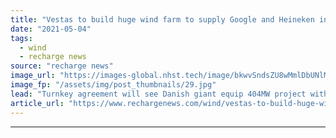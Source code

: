 ```yaml
---
title: "Vestas to build huge wind farm to supply Google and Heineken in biggest deal of 2021"
date: "2021-05-04"
tags: 
  - wind
  - recharge news
source: "recharge news"
image_url: "https://images-global.nhst.tech/image/bkwvSndsZU8wMmlDbUNlMzBDbU1BbkwzY2YxRU12Q2I3b3E5RzI0MTczUT0=/nhst/binary/6acc3a6aaac9e185f4e8892b6bcf1bfd"
image_fp: "/assets/img/post_thumbnails/29.jpg"
lead: "Turnkey agreement will see Danish giant equip 404MW project with 6MW EnVentus turbines"
article_url: "https://www.rechargenews.com/wind/vestas-to-build-huge-wind-farm-to-supply-google-and-heineken-in-biggest-deal-of-2021/2-1-1005382"
---
```


---
